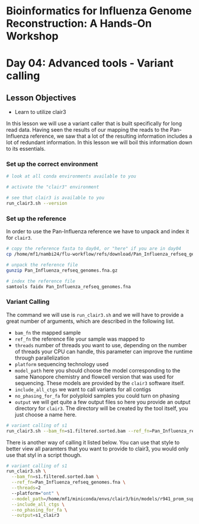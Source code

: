 # Bioinformatics for Influenza Genome Reconstruction: A Hands-On Workshop
# Day 04: Advanced tools - Variant calling

## Lesson Objectives
* Learn to utilize clair3 

In this lesson we will use a variant caller that is built specifically for long read data. Having seen the results of our mapping the reads to the Pan-Influenza reference, we saw that a lot of the resulting information includes a lot of redundant information. In this lesson we will boil this information down to its essentials.

### Set up the correct environment

```bash
# look at all conda environments available to you

# activate the "clair3" environment

# see that clair3 is available to you
run_clair3.sh --version
``` 
### Set up the reference
In order to use the Pan-Influenza reference we have to unpack and index it for `clair3`.

```bash
# copy the reference fasta to day04, or "here" if you are in day04
cp /home/mf1/nambi24/flu-workflow/refs/download/Pan_Influenza_refseq_genomes.fna.gz .

# unpack the reference file
gunzip Pan_Influenza_refseq_genomes.fna.gz

# index the reference file
samtools faidx Pan_Influenza_refseq_genomes.fna
``` 

### Variant Calling

The command we will use is `run_clair3.sh` and we will have to provide a great number of arguments, which are described in the following list.

- `bam_fn` the mapped sample
- `ref_fn` the reference file your sample was mapped to
- `threads` number of threads you want to use, depending on the number of threads your CPU can handle, this parameter can improve the runtime through parallelization
- `platform` sequencing technology used
- `model_path` here you should choose the model corresponding to the same Nanopore chemistry and flowcell version that was used for sequencing. These models are provided by the `clair3` software itself.
- `include_all_ctgs` we want to call variants for all contigs
- `no_phasing_for_fa` for polyploid samples you could turn on phasing
- `output` we will get quite a few output files so here you provide an output directory for `clair3`. The directory will be created by the tool itself, you just choose a name here.

```bash
# variant calling of s1
run_clair3.sh --bam_fn=s1.filtered.sorted.bam --ref_fn=Pan_Influenza_refseq_genomes.fna --threads=2 --platform="ont" --model_path=/home/mf1/miniconda/envs/clair3/bin/models/r941_prom_sup_g5041 --include_all_ctgs --no_phasing_for_fa --output=s1_clair3
```

There is another way of calling it listed below. You can use that style to better view all paramters that you want to provide to clair3, you would only use that styl in a script though.

```bash
# variant calling of s1
run_clair3.sh \
  --bam_fn=s1.filtered.sorted.bam \
  --ref_fn=Pan_Influenza_refseq_genomes.fna \
  --threads=2
  --platform="ont" \
  --model_path=/home/mf1/miniconda/envs/clair3/bin/models/r941_prom_sup_g5041 \
  --include_all_ctgs \
  --no_phasing_for_fa \
  --output=s1_clair3
```

